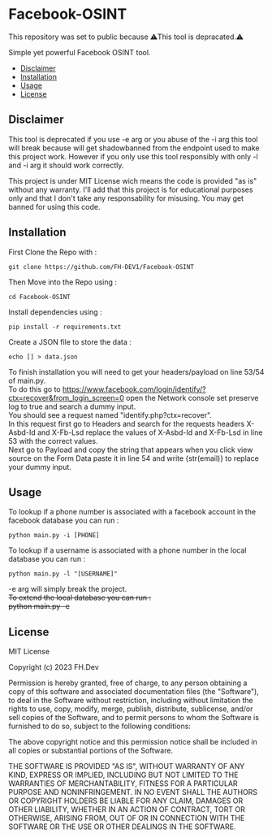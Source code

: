 # Facebook-OSINT

This repository was set to public because
⚠️This tool is depracated.⚠️

Simple yet powerful Facebook OSINT tool.

- [Disclaimer](#Disclaimer)
- [Installation](#Installation)
- [Usage](#Usage)
- [License](#License)

## Disclaimer <a name="Disclaimer"></a>

This tool is deprecated if you use -e arg or you abuse of the -i arg this tool will break because will get shadowbanned from the endpoint used to make this project work. However if you only use this tool responsibly with only -l and -i arg it should work correctly.

This project is under MIT License wich means the code is provided "as is" without any warranty. I'll add that this project is for educational purposes only and that I don't take any responsability for misusing. You may get banned for using this code.

## Installation <a name="Installation"></a>

First Clone the Repo with :

```
git clone https://github.com/FH-DEV1/Facebook-OSINT
```

Then Move into the Repo using :

```
cd Facebook-OSINT
```

Install dependencies using :

```
pip install -r requirements.txt
```

Create a JSON file to store the data :

```
echo [] > data.json
```

To finish installation you will need to get your headers/payload on line 53/54 of main.py.  
To do this go to https://www.facebook.com/login/identify/?ctx=recover&from_login_screen=0 open the Network console set preserve log to true and search a dummy input.  
You should see a request named "identify.php?ctx=recover".  
In this request first go to Headers and search for the requests headers X-Asbd-Id and X-Fb-Lsd replace the values of X-Asbd-Id and X-Fb-Lsd in line 53 with the correct values.  
Next go to Payload and copy the string that appears when you click view source on the Form Data paste it in line 54 and write {str(email)} to replace your dummy input.

## Usage <a name="Usage"></a>

To lookup if a phone number is associated with a facebook account in the facebook database you can run :

```
python main.py -i [PHONE]
```

To lookup if a username is associated with a phone number in the local database you can run :

```
python main.py -l "[USERNAME]"
```

-e arg will simply break the project.  
~~To extend the local database you can run :~~  
~~python main.py -e~~

## License <a name="License"></a>
MIT License

Copyright (c) 2023 FH.Dev

Permission is hereby granted, free of charge, to any person obtaining a copy
of this software and associated documentation files (the "Software"), to deal
in the Software without restriction, including without limitation the rights
to use, copy, modify, merge, publish, distribute, sublicense, and/or sell
copies of the Software, and to permit persons to whom the Software is
furnished to do so, subject to the following conditions:

The above copyright notice and this permission notice shall be included in all
copies or substantial portions of the Software.

THE SOFTWARE IS PROVIDED "AS IS", WITHOUT WARRANTY OF ANY KIND, EXPRESS OR
IMPLIED, INCLUDING BUT NOT LIMITED TO THE WARRANTIES OF MERCHANTABILITY,
FITNESS FOR A PARTICULAR PURPOSE AND NONINFRINGEMENT. IN NO EVENT SHALL THE
AUTHORS OR COPYRIGHT HOLDERS BE LIABLE FOR ANY CLAIM, DAMAGES OR OTHER
LIABILITY, WHETHER IN AN ACTION OF CONTRACT, TORT OR OTHERWISE, ARISING FROM,
OUT OF OR IN CONNECTION WITH THE SOFTWARE OR THE USE OR OTHER DEALINGS IN THE
SOFTWARE.
